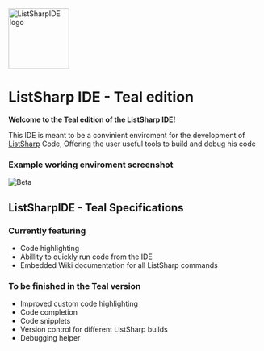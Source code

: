 <img src="http://yoram.de/listsharpIDE.svg" alt="ListSharpIDE logo" height="120">

# ListSharp IDE - Teal edition

**Welcome to the Teal edition of the ListSharp IDE!**

This IDE is meant to be a convinient enviroment for the development of [ListSharp](https://github.com/timopomer/ListSharp) Code, Offering the user useful tools to build and debug his code

### Example working enviroment screenshot

![Beta](http://imgur.com/AgjkGUi)

## ListSharpIDE - Teal Specifications

### Currently featuring

* Code highlighting
* Abillity to quickly run code from the IDE
* Embedded Wiki documentation for all ListSharp commands

### To be finished in the Teal version

* Improved custom code highlighting
* Code completion
* Code snipplets
* Version control for different ListSharp builds
* Debugging helper
